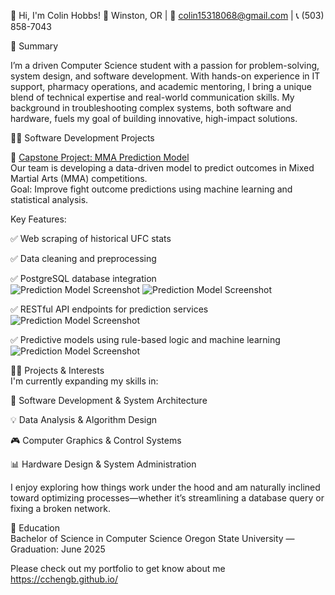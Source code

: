 
👋 Hi, I'm Colin Hobbs!
📍 Winston, OR | 📧 colin15318068@gmail.com | 📞 (503) 858-7043

🧠 Summary<br>

I’m a driven Computer Science student with a passion for problem-solving, system design, and software development. With hands-on experience in IT support, pharmacy operations, and academic mentoring, I bring a unique blend of technical expertise and real-world communication skills. My background in troubleshooting complex systems, both software and hardware, fuels my goal of building innovative, high-impact solutions.

👨‍💻 Software Development Projects<br>

🧠 [Capstone Project: MMA Prediction Model](https://github.com/vbabatchev/mma-prediction-model/)<br>
Our team is developing a data-driven model to predict outcomes in Mixed Martial Arts (MMA) competitions.<br>
Goal: Improve fight outcome predictions using machine learning and statistical analysis.

Key Features:<br>

✅ Web scraping of historical UFC stats<br>

✅ Data cleaning and preprocessing<br>

✅ PostgreSQL database integration<br>
   ![Prediction Model Screenshot](./image/table.png)
   ![Prediction Model Screenshot](./image/schema.png)

✅ RESTful API endpoints for prediction services<br>
    ![Prediction Model Screenshot](./image/api.png)

✅ Predictive models using rule-based logic and machine learning<br>
    ![Prediction Model Screenshot](./image/rm.png)

👨‍💻 Projects & Interests<br>
I'm currently expanding my skills in:

🔧 Software Development & System Architecture

💡 Data Analysis & Algorithm Design

🎮 Computer Graphics & Control Systems

📊 Hardware Design & System Administration

I enjoy exploring how things work under the hood and am naturally inclined toward optimizing processes—whether it’s streamlining a database query or fixing a broken network.

🏫 Education<br>
Bachelor of Science in Computer Science
Oregon State University — Graduation: June 2025

Please check out my portfolio to get know about me https://cchengb.github.io/ 
